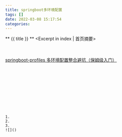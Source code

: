 ```yaml
---
title: springboot多环境配置
tags: []
date: 2022-03-08 15:17:54
categories:
---
```

** {{ title }} ** <Excerpt in index | 首页摘要>


<!-- more -->

#### 

```java

```

```java

```
[springboot-profiles 多环境配置整合避坑（保姆级入门）
](https://www.jianshu.com/p/153a44b2e0f9)

#### 
```java

```

```java

```
![]()

#### 


```java

```

```java

```
![]()
```




1. 
2. 
3. 
![]()